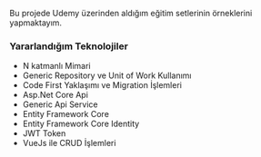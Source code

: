 Bu projede Udemy üzerinden aldığım eğitim setlerinin örneklerini yapmaktayım. 

### Yararlandığım Teknolojiler

- N katmanlı Mimari
- Generic Repository ve Unit of Work Kullanımı
- Code First Yaklaşımı ve Migration İşlemleri
- Asp.Net Core Api 
- Generic Api Service
- Entity Framework Core 
- Entity Framework Core Identity 
- JWT Token
- VueJs ile CRUD İşlemleri
